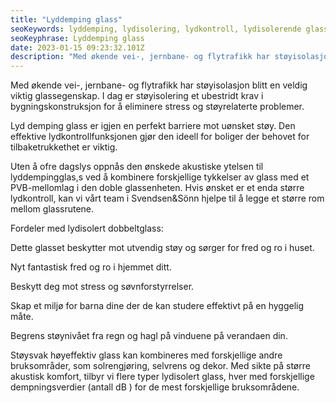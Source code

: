 ```yaml
---
title: "Lyddemping glass"
seoKeywords: lyddemping, lydisolering, lydkontroll, lydisolerende glass
seoKeyphrase: Lyddemping glass
date: 2023-01-15 09:23:32.101Z
description: "Med økende vei-, jernbane- og flytrafikk har støyisolasjon blitt en veldig viktig glassegenskap. I dag er støyisolering et ubestridt krav i ..."
---
```


Med økende vei-, jernbane- og flytrafikk har støyisolasjon blitt en veldig viktig glassegenskap. I dag er støyisolering et ubestridt krav i bygningskonstruksjon for å eliminere stress og støyrelaterte problemer.

Lyd demping glass er igjen en perfekt barriere mot uønsket støy. Den effektive lydkontrollfunksjonen gjør den ideell for boliger der behovet for tilbaketrukkethet er viktig.

Uten å ofre dagslys oppnås den ønskede akustiske ytelsen til lyddempingglas,s ved å kombinere forskjellige tykkelser av glass med et PVB-mellomlag i den doble glassenheten. Hvis ønsket er et enda større lydkontroll, kan vi vårt team i Svendsen&Sönn hjelpe til å legge et større rom mellom glassrutene.

Fordeler med lydisolert dobbeltglass:

Dette glasset beskytter mot utvendig støy og sørger for fred og ro i huset.

Nyt fantastisk fred og ro i hjemmet ditt.

Beskytt deg mot stress og søvnforstyrrelser.

Skap et miljø for barna dine der de kan studere effektivt på en hyggelig måte.

Begrens støynivået fra regn og hagl på vinduene på verandaen din.

Støysvak høyeffektiv glass kan kombineres med forskjellige andre bruksområder, som solrengjøring, selvrens og dekor. Med sikte på større akustisk komfort, tilbyr vi flere typer lydisolert glass, hver med forskjellige dempningsverdier (antall dB ) for de mest forskjellige bruksområdene.
